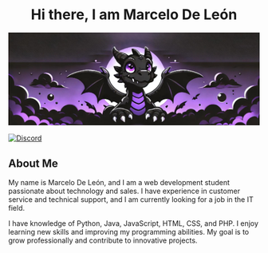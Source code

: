 <div align="center">  
<h1> Hi there, I am Marcelo De León</h1>
</div>


![Banner](img/dragon_banner.jpg)

[![Discord](https://img.shields.io/badge/Discord-5865F2?style=for-the-badge&logo=discord&logoColor=white)](https://discord.gg/66zeFNdQap)


About Me
---
My name is Marcelo De León, and I am a web development student passionate about technology and sales. I have experience in customer service and technical support, and I am currently looking for a job in the IT field.

I have knowledge of Python, Java, JavaScript, HTML, CSS, and PHP. I enjoy learning new skills and improving my programming abilities. My goal is to grow professionally and contribute to innovative projects.
